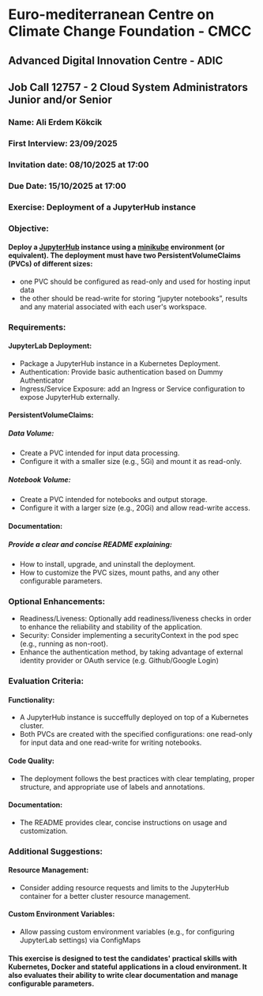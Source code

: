 # Euro-mediterranean Centre on Climate Change Foundation - CMCC
## Advanced Digital Innovation Centre - ADIC
## Job Call 12757 - 2 Cloud System Administrators Junior and/or Senior
### Name: Ali Erdem Kökcik
### First Interview: 23/09/2025
### Invitation date: 08/10/2025 at 17:00
### Due Date: 15/10/2025 at 17:00
### Exercise: Deployment of a JupyterHub instance
### Objective:
#### Deploy a [JupyterHub](https://jupyter.org/) instance using a [minikube](https://minikube.sigs.k8s.io/docs/) environment (or equivalent). The deployment must have two PersistentVolumeClaims (PVCs) of different sizes: 
- one PVC should be configured as read-only and used for hosting input data
- the other should be read-write for storing “jupyter notebooks”, results and any material associated with each user's workspace.

### Requirements:
#### JupyterLab Deployment:
- Package a JupyterHub instance in a Kubernetes Deployment.
- Authentication: Provide basic authentication based on Dummy Authenticator
- Ingress/Service Exposure: add an Ingress or Service configuration to expose JupyterHub externally.

#### PersistentVolumeClaims:
##### Data Volume:
- Create a PVC intended for input data processing.
- Configure it with a smaller size (e.g., 5Gi) and mount it as read-only.
##### Notebook Volume:
- Create a PVC intended for notebooks and output storage.
- Configure it with a larger size (e.g., 20Gi) and allow read-write access.

#### Documentation:
##### Provide a clear and concise README explaining:
- How to install, upgrade, and uninstall the deployment.
- How to customize the PVC sizes, mount paths, and any other configurable parameters.

### Optional Enhancements:
- Readiness/Liveness: Optionally add readiness/liveness checks in order to enhance the reliability and stability of the application.
- Security: Consider implementing a securityContext in the pod spec (e.g., running as non-root).
- Enhance the authentication method, by taking advantage of external identity provider or OAuth service (e.g. Github/Google Login)

### Evaluation Criteria:
#### Functionality:
- A JupyterHub instance is succeffully deployed on top of a Kubernetes cluster.
- Both PVCs are created with the specified configurations: one read-only for input data and one read-write for writing notebooks.
#### Code Quality:
- The deployment follows the best practices with clear templating, proper structure, and appropriate use of labels and annotations.
#### Documentation:
- The README provides clear, concise instructions on usage and customization.

### Additional Suggestions:
#### Resource Management:
- Consider adding resource requests and limits to the JupyterHub container for a better cluster resource management.
#### Custom Environment Variables:
- Allow passing custom environment variables (e.g., for configuring JupyterLab settings) via ConfigMaps

#### This exercise is designed to test the candidates' practical skills with Kubernetes, Docker and stateful applications in a cloud environment. It also evaluates their ability to write clear documentation and manage configurable parameters.
